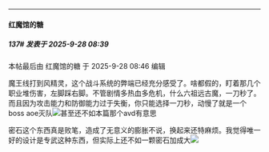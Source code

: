 ﻿
*****

####  红魔馆的糖  
##### 137#       发表于 2025-9-28 08:39

 本帖最后由 红魔馆的糖 于 2025-9-28 08:46 编辑 

魔王线打到风精灵，这个战斗系统的弊端已经充分感受了。啥都假的，盯着那几个职业堆伤害，左脚踩右脚。不管剧情多热血多危机，什么六祖远古魔，一刀秒了。而且因为攻击能力和防御能力过于失衡，你只能选择一刀秒，动慢了就是一个boss aoe灭队<img src="https://static.stage1st.com/image/smiley/face2017/234.gif" referrerpolicy="no-referrer">甚至还不如本篇那个avd有意思

密石这个东西真是败笔，造成了无意义的膨胀不说，换起来还特麻烦。我觉得唯一好的设计是专武这种东西，但实际上还不如一颗密石加成大<img src="https://static.stage1st.com/image/smiley/face2017/037.png" referrerpolicy="no-referrer">

